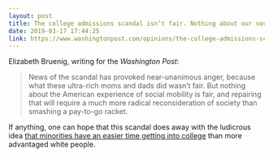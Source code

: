 ```yaml
---
layout: post
title: The college admissions scandal isn’t fair. Nothing about our social mobility system is.
date: 2019-03-17 17:44:25
link: https://www.washingtonpost.com/opinions/the-college-admissions-scandal-isnt-fair-nothing-about-our-social-mobility-system-is/2019/03/13/79d4eb30-45ab-11e9-8aab-95b8d80a1e4f_story.html
---
```


Elizabeth Bruenig, writing for the *Washington Post*:

> News of the scandal has provoked near-unanimous anger, because what these ultra-rich moms and dads did wasn’t fair. But nothing about the American experience of social mobility is fair, and repairing that will require a much more radical reconsideration of society than smashing a pay-to-go racket.

If anything, one can hope that this scandal does away with the ludicrous idea [that minorities have an easier time getting into college](https://www.salon.com/2019/03/16/what-the-college-admissions-scam-reveals-about-race-privilege-and-higher-ed/) than more advantaged white people.
